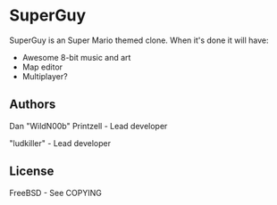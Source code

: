 SuperGuy
========

SuperGuy is an Super Mario themed clone.
When it's done it will have:
* Awesome 8-bit music and art
* Map editor
* Multiplayer?

Authors
-------

Dan "WildN00b" Printzell - Lead developer

"ludkiller" - Lead developer

License
-------

FreeBSD - See COPYING
